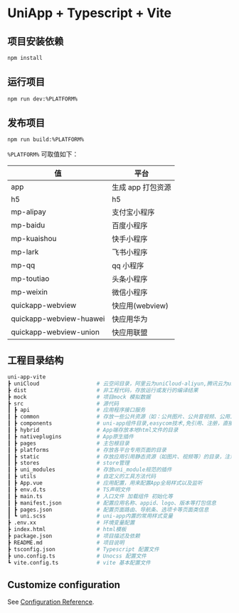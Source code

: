 # UniApp + Typescript + Vite

## 项目安装依赖

```bash
npm install
```

## 运行项目

```bash
npm run dev:%PLATFORM%
```

## 发布项目

```bash
npm run build:%PLATFORM%
```

`%PLATFORM%` 可取值如下：

| 值                      | 平台              |
| ----------------------- | ----------------- |
| app                     | 生成 app 打包资源 |
| h5                      | h5                |
| mp-alipay               | 支付宝小程序      |
| mp-baidu                | 百度小程序        |
| mp-kuaishou             | 快手小程序        |
| mp-lark                 | 飞书小程序        |
| mp-qq                   | qq 小程序         |
| mp-toutiao              | 头条小程序        |
| mp-weixin               | 微信小程序        |
| quickapp-webview        | 快应用(webview)   |
| quickapp-webview-huawei | 快应用华为        |
| quickapp-webview-union  | 快应用联盟        |

## 工程目录结构

```bash
uni-app-vite
┣ uniCloud                  # 云空间目录，阿里云为uniCloud-aliyun,腾讯云为uniCloud-tcb
┣ dist                      # 非工程代码，存放运行或发行的编译结果
┣ mock                      # 项目mock 模拟数据
┣ src                       # 源代码
┃ ┣ api                     # 应用程序接口服务
┃ ┣ common                  # 存放一些公共资源（如：公共图片、公共音视频、公用工具库）
┃ ┣ components              # uni-app组件目录,easycom技术,免引用、注册，直接使用各种符合规范vue组件
┃ ┣ hybrid                  # App端存放本地html文件的目录
┃ ┣ nativeplugins           # App原生插件
┃ ┣ pages                   # 主包根目录
┃ ┣ platforms               # 存放各平台专用页面的目录
┃ ┣ static                  # 存放应用引用静态资源（如图片、视频等）的目录，注意：静态资源只能存放于此
┃ ┣ stores                  # store管理
┃ ┣ uni_modules             # 存放uni_module规范的插件
┃ ┣ utils                   # 自定义的工具方法代码
┃ ┣ App.vue                 # 应用配置，用来配置App全局样式以及监听
┃ ┣ env.d.ts                # TS声明文件
┃ ┣ main.ts                 # 入口文件 加载组件 初始化等
┃ ┣ manifest.json           # 配置应用名称、appid、logo、版本等打包信息
┃ ┣ pages.json              # 配置页面路由、导航条、选项卡等页面类信息
┃ ┗ uni.scss                # uni-app内置的常用样式变量
┣ .env.xx                   # 环境变量配置
┣ index.html                # html模板
┣ package.json              # 项目描述及依赖
┣ README.md                 # 项目说明
┣ tsconfig.json             # Typescript 配置文件
┣ uno.config.ts             # Unocss 配置文件
┗ vite.config.ts            # vite 基本配置文件
```

## Customize configuration

See [Configuration Reference](https://uniapp.dcloud.io/collocation/pages).

